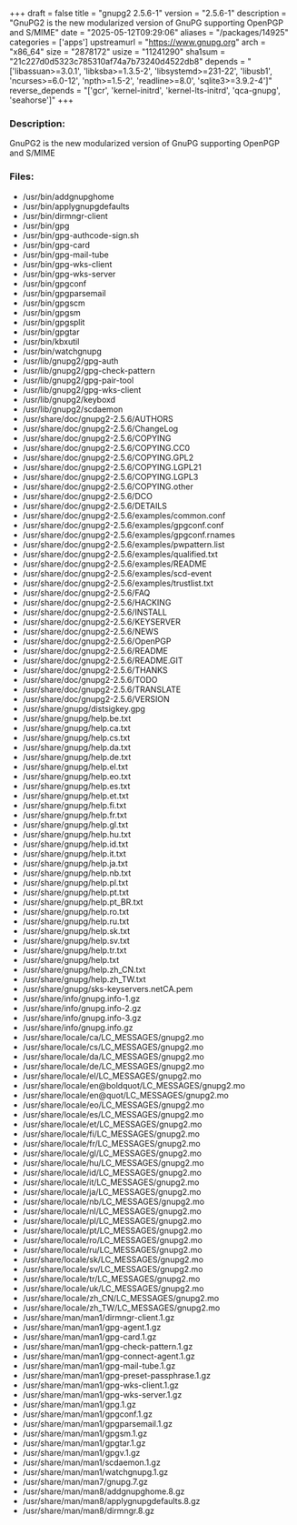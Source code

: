 +++
draft = false
title = "gnupg2 2.5.6-1"
version = "2.5.6-1"
description = "GnuPG2 is the new modularized version of GnuPG supporting OpenPGP and S/MIME"
date = "2025-05-12T09:29:06"
aliases = "/packages/14925"
categories = ['apps']
upstreamurl = "https://www.gnupg.org"
arch = "x86_64"
size = "2878172"
usize = "11241290"
sha1sum = "21c227d0d5323c785310af74a7b73240d4522db8"
depends = "['libassuan>=3.0.1', 'libksba>=1.3.5-2', 'libsystemd>=231-22', 'libusb1', 'ncurses>=6.0-12', 'npth>=1.5-2', 'readline>=8.0', 'sqlite3>=3.9.2-4']"
reverse_depends = "['gcr', 'kernel-initrd', 'kernel-lts-initrd', 'qca-gnupg', 'seahorse']"
+++
### Description: 
GnuPG2 is the new modularized version of GnuPG supporting OpenPGP and S/MIME

### Files: 
* /usr/bin/addgnupghome
* /usr/bin/applygnupgdefaults
* /usr/bin/dirmngr-client
* /usr/bin/gpg
* /usr/bin/gpg-authcode-sign.sh
* /usr/bin/gpg-card
* /usr/bin/gpg-mail-tube
* /usr/bin/gpg-wks-client
* /usr/bin/gpg-wks-server
* /usr/bin/gpgconf
* /usr/bin/gpgparsemail
* /usr/bin/gpgscm
* /usr/bin/gpgsm
* /usr/bin/gpgsplit
* /usr/bin/gpgtar
* /usr/bin/kbxutil
* /usr/bin/watchgnupg
* /usr/lib/gnupg2/gpg-auth
* /usr/lib/gnupg2/gpg-check-pattern
* /usr/lib/gnupg2/gpg-pair-tool
* /usr/lib/gnupg2/gpg-wks-client
* /usr/lib/gnupg2/keyboxd
* /usr/lib/gnupg2/scdaemon
* /usr/share/doc/gnupg2-2.5.6/AUTHORS
* /usr/share/doc/gnupg2-2.5.6/ChangeLog
* /usr/share/doc/gnupg2-2.5.6/COPYING
* /usr/share/doc/gnupg2-2.5.6/COPYING.CC0
* /usr/share/doc/gnupg2-2.5.6/COPYING.GPL2
* /usr/share/doc/gnupg2-2.5.6/COPYING.LGPL21
* /usr/share/doc/gnupg2-2.5.6/COPYING.LGPL3
* /usr/share/doc/gnupg2-2.5.6/COPYING.other
* /usr/share/doc/gnupg2-2.5.6/DCO
* /usr/share/doc/gnupg2-2.5.6/DETAILS
* /usr/share/doc/gnupg2-2.5.6/examples/common.conf
* /usr/share/doc/gnupg2-2.5.6/examples/gpgconf.conf
* /usr/share/doc/gnupg2-2.5.6/examples/gpgconf.rnames
* /usr/share/doc/gnupg2-2.5.6/examples/pwpattern.list
* /usr/share/doc/gnupg2-2.5.6/examples/qualified.txt
* /usr/share/doc/gnupg2-2.5.6/examples/README
* /usr/share/doc/gnupg2-2.5.6/examples/scd-event
* /usr/share/doc/gnupg2-2.5.6/examples/trustlist.txt
* /usr/share/doc/gnupg2-2.5.6/FAQ
* /usr/share/doc/gnupg2-2.5.6/HACKING
* /usr/share/doc/gnupg2-2.5.6/INSTALL
* /usr/share/doc/gnupg2-2.5.6/KEYSERVER
* /usr/share/doc/gnupg2-2.5.6/NEWS
* /usr/share/doc/gnupg2-2.5.6/OpenPGP
* /usr/share/doc/gnupg2-2.5.6/README
* /usr/share/doc/gnupg2-2.5.6/README.GIT
* /usr/share/doc/gnupg2-2.5.6/THANKS
* /usr/share/doc/gnupg2-2.5.6/TODO
* /usr/share/doc/gnupg2-2.5.6/TRANSLATE
* /usr/share/doc/gnupg2-2.5.6/VERSION
* /usr/share/gnupg/distsigkey.gpg
* /usr/share/gnupg/help.be.txt
* /usr/share/gnupg/help.ca.txt
* /usr/share/gnupg/help.cs.txt
* /usr/share/gnupg/help.da.txt
* /usr/share/gnupg/help.de.txt
* /usr/share/gnupg/help.el.txt
* /usr/share/gnupg/help.eo.txt
* /usr/share/gnupg/help.es.txt
* /usr/share/gnupg/help.et.txt
* /usr/share/gnupg/help.fi.txt
* /usr/share/gnupg/help.fr.txt
* /usr/share/gnupg/help.gl.txt
* /usr/share/gnupg/help.hu.txt
* /usr/share/gnupg/help.id.txt
* /usr/share/gnupg/help.it.txt
* /usr/share/gnupg/help.ja.txt
* /usr/share/gnupg/help.nb.txt
* /usr/share/gnupg/help.pl.txt
* /usr/share/gnupg/help.pt.txt
* /usr/share/gnupg/help.pt_BR.txt
* /usr/share/gnupg/help.ro.txt
* /usr/share/gnupg/help.ru.txt
* /usr/share/gnupg/help.sk.txt
* /usr/share/gnupg/help.sv.txt
* /usr/share/gnupg/help.tr.txt
* /usr/share/gnupg/help.txt
* /usr/share/gnupg/help.zh_CN.txt
* /usr/share/gnupg/help.zh_TW.txt
* /usr/share/gnupg/sks-keyservers.netCA.pem
* /usr/share/info/gnupg.info-1.gz
* /usr/share/info/gnupg.info-2.gz
* /usr/share/info/gnupg.info-3.gz
* /usr/share/info/gnupg.info.gz
* /usr/share/locale/ca/LC_MESSAGES/gnupg2.mo
* /usr/share/locale/cs/LC_MESSAGES/gnupg2.mo
* /usr/share/locale/da/LC_MESSAGES/gnupg2.mo
* /usr/share/locale/de/LC_MESSAGES/gnupg2.mo
* /usr/share/locale/el/LC_MESSAGES/gnupg2.mo
* /usr/share/locale/en@boldquot/LC_MESSAGES/gnupg2.mo
* /usr/share/locale/en@quot/LC_MESSAGES/gnupg2.mo
* /usr/share/locale/eo/LC_MESSAGES/gnupg2.mo
* /usr/share/locale/es/LC_MESSAGES/gnupg2.mo
* /usr/share/locale/et/LC_MESSAGES/gnupg2.mo
* /usr/share/locale/fi/LC_MESSAGES/gnupg2.mo
* /usr/share/locale/fr/LC_MESSAGES/gnupg2.mo
* /usr/share/locale/gl/LC_MESSAGES/gnupg2.mo
* /usr/share/locale/hu/LC_MESSAGES/gnupg2.mo
* /usr/share/locale/id/LC_MESSAGES/gnupg2.mo
* /usr/share/locale/it/LC_MESSAGES/gnupg2.mo
* /usr/share/locale/ja/LC_MESSAGES/gnupg2.mo
* /usr/share/locale/nb/LC_MESSAGES/gnupg2.mo
* /usr/share/locale/nl/LC_MESSAGES/gnupg2.mo
* /usr/share/locale/pl/LC_MESSAGES/gnupg2.mo
* /usr/share/locale/pt/LC_MESSAGES/gnupg2.mo
* /usr/share/locale/ro/LC_MESSAGES/gnupg2.mo
* /usr/share/locale/ru/LC_MESSAGES/gnupg2.mo
* /usr/share/locale/sk/LC_MESSAGES/gnupg2.mo
* /usr/share/locale/sv/LC_MESSAGES/gnupg2.mo
* /usr/share/locale/tr/LC_MESSAGES/gnupg2.mo
* /usr/share/locale/uk/LC_MESSAGES/gnupg2.mo
* /usr/share/locale/zh_CN/LC_MESSAGES/gnupg2.mo
* /usr/share/locale/zh_TW/LC_MESSAGES/gnupg2.mo
* /usr/share/man/man1/dirmngr-client.1.gz
* /usr/share/man/man1/gpg-agent.1.gz
* /usr/share/man/man1/gpg-card.1.gz
* /usr/share/man/man1/gpg-check-pattern.1.gz
* /usr/share/man/man1/gpg-connect-agent.1.gz
* /usr/share/man/man1/gpg-mail-tube.1.gz
* /usr/share/man/man1/gpg-preset-passphrase.1.gz
* /usr/share/man/man1/gpg-wks-client.1.gz
* /usr/share/man/man1/gpg-wks-server.1.gz
* /usr/share/man/man1/gpg.1.gz
* /usr/share/man/man1/gpgconf.1.gz
* /usr/share/man/man1/gpgparsemail.1.gz
* /usr/share/man/man1/gpgsm.1.gz
* /usr/share/man/man1/gpgtar.1.gz
* /usr/share/man/man1/gpgv.1.gz
* /usr/share/man/man1/scdaemon.1.gz
* /usr/share/man/man1/watchgnupg.1.gz
* /usr/share/man/man7/gnupg.7.gz
* /usr/share/man/man8/addgnupghome.8.gz
* /usr/share/man/man8/applygnupgdefaults.8.gz
* /usr/share/man/man8/dirmngr.8.gz
